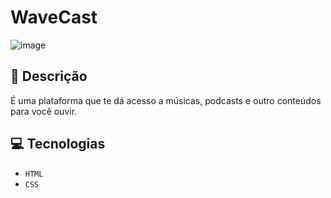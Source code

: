 # WaveCast
![image](https://github.com/user-attachments/assets/8f94da77-bf7a-4919-a94c-df445567fd43)

## 📑 Descrição

É uma plataforma que te dá acesso a músicas, podcasts e outro conteúdos para você ouvir.

## 💻 Tecnologias 

- `HTML`
- `CSS`

